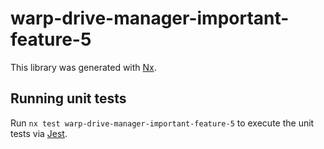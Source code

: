 # warp-drive-manager-important-feature-5

This library was generated with [Nx](https://nx.dev).

## Running unit tests

Run `nx test warp-drive-manager-important-feature-5` to execute the unit tests via [Jest](https://jestjs.io).
